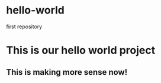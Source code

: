 # hello-world
first repository
<html>
<head></head>
<body>
  <h1>This is our hello world project</h1>
  <h2>This is making more sense now!</h2>
</body>
</html>
